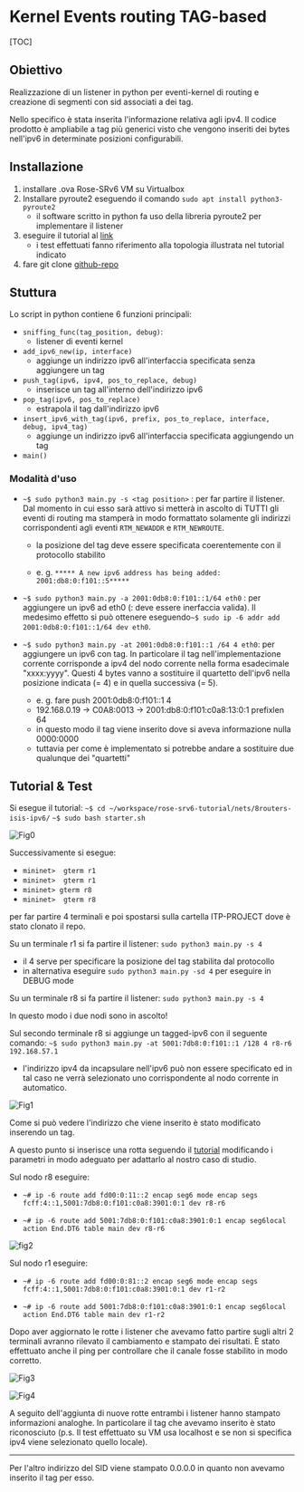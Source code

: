 # Kernel Events routing TAG-based

[TOC]



## Obiettivo 

Realizzazione di un listener in python per eventi-kernel di routing e creazione di segmenti con sid associati a dei tag. 

Nello specifico è stata inserita l'informazione relativa agli ipv4. Il codice prodotto è ampliabile a tag più generici visto che 
vengono inseriti dei bytes nell'ipv6 in determinate posizioni configurabili.

## Installazione 

1. installare .ova Rose-SRv6 VM su Virtualbox 
2. Installare pyroute2 eseguendo il comando `sudo apt install python3-pyroute2` 
    - il software scritto in python fa uso della libreria pyroute2 per implementare il listener 
3. eseguire il tutorial al [link](https://docs.google.com/document/d/18bVMeJ9SHgaFQwcIPgBOWBgP6ayUpyNNFNqRL0MhWgo/edit#)
    - i test effettuati fanno riferimento alla topologia illustrata nel tutorial indicato
4. fare git clone [github-repo](https://github.com/titianaMannu/ITP-PROJECT.git)

## Stuttura 

Lo script in python contiene 6 funzioni principali: 

- `sniffing_func(tag_position, debug)`: 
    - listener di eventi kernel
- `add_ipv6_new(ip, interface)`
    - aggiunge un indirizzo ipv6 all'interfaccia specificata senza aggiungere un tag
- `push_tag(ipv6, ipv4, pos_to_replace, debug)`
    - inserisce un tag all'interno dell'indirizzo ipv6
- `pop_tag(ipv6, pos_to_replace)`
    - estrapola il tag dall'indirizzo ipv6
- `insert_ipv6_with_tag(ipv6, prefix, pos_to_replace, interface, debug, ipv4_tag)`
    - aggiunge un indirizzo ipv6 all'interfaccia specificata aggiungendo un tag
- `main()`

### Modalità d'uso

- `~$ sudo python3 main.py -s <tag position>` : per far partire il listener. Dal momento in cui esso sarà attivo si metterà in ascolto di TUTTI gli eventi di routing
ma stamperà in modo formattato solamente gli indirizzi corrispondenti agli eventi `RTM_NEWADDR` e `RTM_NEWROUTE`.
  
  - la posizione del tag deve essere specificata coerentemente con il protocollo stabilito

  - e. g. `***** A new ipv6 address has being added: 2001:db8:0:f101::5*****`


- `~$ sudo python3 main.py -a 2001:0db8:0:f101::1/64 eth0` : per aggiungere un ipv6 ad eth0 (: deve essere inerfaccia valida). 
Il medesimo effetto si può ottenere eseguendo`~$ sudo ip -6 addr add 2001:0db8:0:f101::1/64 dev eth0`.
  
- `~$ sudo python3 main.py -at 2001:0db8:0:f101::1 /64 4 eth0`: per aggiungere un ipv6 con tag. In particolare il tag 
nell'implementazione corrente corrisponde a ipv4 del nodo corrente nella forma esadecimale "xxxx:yyyy". Questi 4 bytes 
  vanno a sostituire il quartetto dell'ipv6 nella posizione indicata (= 4) e in quella successiva (= 5).
  
    - e. g. fare push 2001:0db8:0:f101::1 4
    - 192.168.0.19 -> C0A8:0013 -> 2001:db8:0:f101:c0a8:13:0:1   prefixlen 64
    - in questo modo il tag viene inserito dove si aveva informazione nulla 0000:0000
    - tuttavia per come è implementato si potrebbe andare a sostituire due qualunque dei "quartetti"

  

## Tutorial & Test

Si esegue il tutorial: 
`~$ cd ~/workspace/rose-srv6-tutorial/nets/8routers-isis-ipv6/`
`~$ sudo bash starter.sh`

![Fig0](images/tutorial-srv6/IMG-00.png)

Successivamente si esegue: 
- `mininet>  gterm r1`
- `mininet>  gterm r1`
- `mininet> gterm r8`
- `mininet>  gterm r8`

per far partire 4 terminali e poi spostarsi sulla cartella ITP-PROJECT dove è stato clonato il repo. 

Su un terminale r1 si fa partire il listener: `sudo python3 main.py -s 4`
  - il 4 serve per specificare la posizione del tag stabilita dal protocollo
  - in alternativa eseguire `sudo python3 main.py -sd 4` per eseguire in DEBUG mode

Su un terminale r8 si fa partire il listener: `sudo python3 main.py -s 4`

In questo modo i due nodi sono in ascolto!

Sul secondo terminale r8 si aggiunge un tagged-ipv6 con il seguente comando:
`~$ sudo python3 main.py -at 5001:7db8:0:f101::1 /128 4 r8-r6 192.168.57.1`
   - l'indirizzo ipv4 da incapsulare nell'ipv6 può non essere specificato ed in tal caso ne verrà selezionato uno corrispondente al nodo corrente in automatico.

![Fig1](images/tutorial-srv6/ksnip_20210320-164426.png)

Come si può vedere l'indirizzo che viene inserito è stato modificato inserendo un tag.

A questo punto si inserisce una rotta seguendo il [tutorial](https://docs.google.com/document/d/18bVMeJ9SHgaFQwcIPgBOWBgP6ayUpyNNFNqRL0MhWgo/edit#)
modificando i parametri in modo adeguato per adattarlo al nostro caso di studio.

Sul nodo r8 eseguire:
- `~# ip -6 route add fd00:0:11::2 encap seg6 mode encap segs fcff:4::1,5001:7db8:0:f101:c0a8:3901:0:1 dev r8-r6`


- `~# ip -6 route add 5001:7db8:0:f101:c0a8:3901:0:1 encap seg6local action End.DT6 table main dev r8-r6`

![fig2](images/tutorial-srv6/ksnip_20210320-164559.png)

Sul nodo r1 eseguire: 

- `~# ip -6 route add fd00:0:81::2 encap seg6 mode encap segs fcff:4::1,5001:7db8:0:f101:c0a8:3901:0:1 dev r1-r2`


- `~# ip -6 route add 5001:7db8:0:f101:c0a8:3901:0:1 encap seg6local action End.DT6 table main dev r1-r2`


Dopo aver aggiornato le rotte i listener che avevamo fatto partire sugli altri 2 terminali avranno rilevato 
il cambiamento e stampato dei risultati.
È stato effettuato anche il ping per controllare che il canale fosse stabilito in modo corretto.

![Fig3](images/tutorial-srv6/ksnip_20210320-164531.png)

![Fig4](images/tutorial-srv6/ksnip_20210320-164557.png)

A seguito dell'aggiunta di nuove rotte entrambi i listener hanno stampato informazioni analoghe.
In particolare il tag che avevamo inserito è stato riconosciuto (p.s. Il test effettuato su VM usa localhost e se non si specifica ipv4 
viene selezionato quello locale).
****
Per l'altro indirizzo del SID viene stampato 0.0.0.0 in quanto non avevamo inserito il tag per esso.
